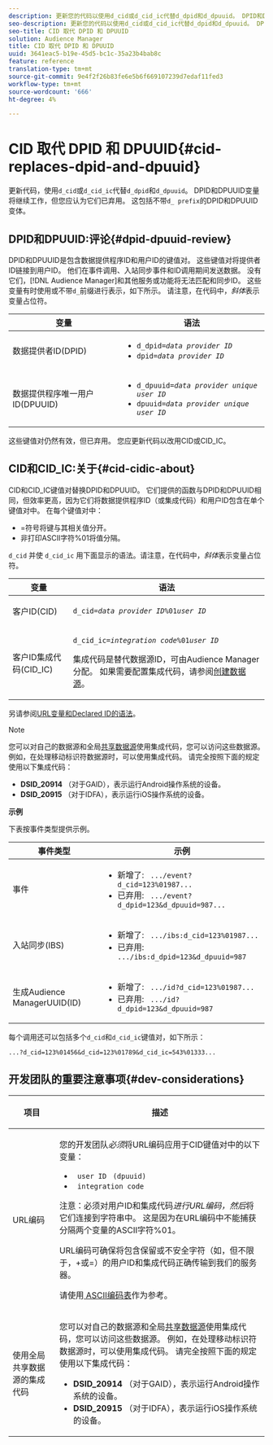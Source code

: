 ```yaml
---
description: 更新您的代码以使用d_cid或d_cid_ic代替d_dpid和d_dpuuid。 DPID和DPUUID变量将继续工作，但您应认为它们已弃用。 这包括不带d_前缀的DPID和DPUUID变体。
seo-description: 更新您的代码以使用d_cid或d_cid_ic代替d_dpid和d_dpuuid。 DPID和DPUUID变量将继续工作，但您应认为它们已弃用。 这包括不带d_前缀的DPID和DPUUID变体。
seo-title: CID 取代 DPID 和 DPUUID
solution: Audience Manager
title: CID 取代 DPID 和 DPUUID
uuid: 3641eac5-b19e-45d5-bc1c-35a23b4bab8c
feature: reference
translation-type: tm+mt
source-git-commit: 9e4f2f26b83fe6e5b6f669107239d7edaf11fed3
workflow-type: tm+mt
source-wordcount: '666'
ht-degree: 4%

---
```



# CID 取代 DPID 和 DPUUID{#cid-replaces-dpid-and-dpuuid}

更新代码，使用`d_cid`或`d_cid_ic`代替`d_dpid`和`d_dpuuid`。 DPID和DPUUID变量将继续工作，但您应认为它们已弃用。 这包括不带`d_ prefix`的DPID和DPUUID变体。

## DPID和DPUUID:评论{#dpid-dpuuid-review}

DPID和DPUUID是包含数据提供程序ID和用户ID的键值对。 这些键值对将提供者ID链接到用户ID。 他们在事件调用、入站同步事件和ID调用期间发送数据。 没有它们，[!DNL Audience Manager]和其他服务或功能将无法匹配和同步ID。 这些变量有时使用或不带`d_`前缀进行表示，如下所示。 请注意，在代码中，*斜体*&#x200B;表示变量占位符。

<table id="table_932B4416AE1E44E4A1E98D779D3B1ED5"> 
 <thead> 
  <tr> 
   <th colname="col1" class="entry"> 变量 </th> 
   <th colname="col2" class="entry"> 语法 </th> 
  </tr> 
 </thead>
 <tbody> 
  <tr> 
   <td colname="col1"> <p>数据提供者ID(DPID) </p> </td> 
   <td colname="col2"> 
    <ul id="ul_0567D39DCE784C20A81EC0845C7B1C6B"> 
     <li id="li_DDD8C18266314987A7C802918F4892A8"> <code>d_dpid=<i>data provider ID</i></code> </li> 
     <li id="li_80185558932E416698ABD71158303EA8"> <code>dpid=<i>data provider ID</i></code> </li> 
    </ul> </td> 
  </tr> 
  <tr> 
   <td colname="col1"> <p>数据提供程序唯一用户ID(DPUUID) </p> </td> 
   <td colname="col2"> 
    <ul id="ul_EA7F769523B142CE8FF5886E5CDFF2D9"> 
     <li id="li_C984E2FF0A83495880BB87C610FA3F79"> <code>d_dpuuid=<i>data provider unique user ID</i></code> </li> 
     <li id="li_DCFFAC995DCC49F489ACEFD97A06F877"> <code>dpuuid=<i>data provider unique user ID</i></code> </li> 
    </ul> </td> 
  </tr> 
 </tbody> 
</table>

这些键值对仍然有效，但已弃用。 您应更新代码以改用CID或CID_IC。

## CID和CID_IC:关于{#cid-cidic-about}

CID和CID_IC键值对替换DPID和DPUUID。 它们提供的函数与DPID和DPUUID相同，但效率更高，因为它们将数据提供程序ID（或集成代码）和用户ID包含在单个键值对中。 在每个键值对中：

* =符号将键与其相关值分开。
* 非打印ASCII字符%01将值分隔。

`d_cid` 并使 `d_cid_ic` 用下面显示的语法。请注意，在代码中，*斜体*&#x200B;表示变量占位符。

<table id="table_0C8A4F8FDBC84416B4EB476F67BCFA8E"> 
 <thead> 
  <tr> 
   <th colname="col1" class="entry"> 变量 </th> 
   <th colname="col2" class="entry"> 语法 </th> 
  </tr> 
 </thead>
 <tbody> 
  <tr> 
   <td colname="col1"> <p>客户ID(CID) </p> </td> 
   <td colname="col2"> <p> <code>d_cid=<i>data provider ID</i>%01<i>user ID</i></code> </p> </td> 
  </tr> 
  <tr> 
   <td colname="col1"> <p>客户ID集成代码(CID_IC) </p> </td> 
   <td colname="col2"> <p> <code>d_cid_ic=<i>integration code</i>%01<i>user ID</i></code> </p> <p> <span class="term">集成代码</span>是替代数据源ID，可由<span class="keyword">Audience Manager</span>分配。 如果需要配置集成代码，请参阅<a href="../features/manage-datasources.md#create-data-source">创建数据源</a>。 </p> </td> 
  </tr> 
 </tbody> 
</table>

另请参阅[URL变量和Declared ID的语法](../features/declared-ids.md#variables-and-syntax)。

>[!NOTE]
>
>您可以对自己的数据源和全局[共享数据源](../features/datasources-list-and-settings.md#settings-menu-options)使用集成代码，您可以访问这些数据源。 例如，在处理移动标识符数据源时，可以使用集成代码。 请完全按照下面的规定使用以下集成代码：

* **DSID_20914** （对于GAID），表示运行Android操作系统的设备。
* **DSID_20915** （对于IDFA），表示运行iOS操作系统的设备。

**示例**

下表按事件类型提供示例。

<table id="table_097A58CCD6E64C4DB0652271A4F31AE8"> 
 <thead> 
  <tr> 
   <th colname="col1" class="entry"> 事件类型 </th> 
   <th colname="col2" class="entry"> 示例 </th> 
  </tr>
 </thead>
 <tbody> 
  <tr> 
   <td colname="col1"> <p>事件 </p> </td> 
   <td colname="col2"> 
    <ul id="ul_6EAB4188C6954512A28D1A8328794BCB"> 
     <li id="li_344AAEF1622343489E2AD6E2929CEA98">新增了: <code> .../event?d_cid=123%01987...</code> </li> 
     <li id="li_B673C1BA5AD24C46AB8F8232EF89CE89">已弃用: <code> .../event?d_dpid=123&amp;d_dpuuid=987...</code> </li> 
    </ul> </td> 
  </tr> 
  <tr> 
   <td colname="col1"> <p>入站同步(IBS) </p> </td> 
   <td colname="col2"> 
    <ul id="ul_78270745CBC2469B8CA9EDB7032B8F92"> 
     <li id="li_8C4620A04504442185F013F74E6B0647">新增了: <code> .../ibs:d_cid=123%01987...</code> </li> 
     <li id="li_2A8F761C76334C1BB097CF1A9D7E8429">已弃用: <code> .../ibs:d_dpid=123&amp;d_dpuuid=987</code> </li> 
    </ul> </td> 
  </tr> 
  <tr> 
   <td colname="col1"> <p>生成Audience ManagerUUID(ID) </p> </td> 
   <td colname="col2"> 
    <ul id="ul_EAA764DCFF7244F69ABF67ACEE13E579"> 
     <li id="li_18467A531FAF454A881CBD157BBFD6D2">新增了: <code> .../id?d_cid=123%01987...</code> </li> 
     <li id="li_433C33F7BC284362AC7CC3C9DC0BF471">已弃用: <code> .../id?d_dpid=123&amp;d_dpuuid=987</code> </li> 
    </ul> </td> 
  </tr> 
 </tbody> 
</table>

每个调用还可以包括多个`d_cid`和`d_cid_ic`键值对，如下所示：

```
...?d_cid=123%01456&d_cid=123%01789&d_cid_ic=543%01333...
```

## 开发团队的重要注意事项{#dev-considerations}

<table id="table_5DD068FAE68A42CDB49B6C064706802A"> 
 <thead> 
  <tr> 
   <th colname="col1" class="entry"> <p>项目 </p> </th> 
   <th colname="col2" class="entry"> <p>描述 </p> </th> 
  </tr>
 </thead>
 <tbody> 
  <tr> 
   <td colname="col1"> <p>URL编码 </p> </td> 
   <td colname="col2"> <p>您的开发团队<i>必须</i>将URL编码应用于CID键值对中的以下变量： </p> <p> 
     <ul id="ul_66DCB63C60914057B2BE21F49D9A36CA"> 
      <li id="li_6D82B4DB40BB4BB0B8FAF5841577FAAC"><code> user ID</code> <code> (dpuuid)</code> </li> 
      <li id="li_D2F94B07B0D84B09A5CDFA48518DDD62"><code> integration code</code> </li> 
     </ul> </p> <p> <p>注意：必须对用户ID和集成代码<i>进行URL编码，然后</i>将它们连接到字符串中。 这是因为在URL编码中不能捕获分隔两个变量的ASCII字符%01。 </p> </p> <p>URL编码可确保将包含保留或不安全字符（如，但不限于，+或=）的用户ID和集成代码正确传输到我们的服务器。 </p> <p>请使用<a href="https://www.w3schools.com/tags/ref_urlencode.asp" format="https" scope="external"> ASCII编码表</a>作为参考。 </p> </td> 
  </tr> 
  <tr> 
   <td colname="col1"> <p>使用全局共享数据源的集成代码 </p> </td> 
   <td colname="col2"> <p>您可以对自己的数据源和全局<a href="../features/datasources-list-and-settings.md#settings-menu-options">共享数据源</a>使用集成代码，您可以访问这些数据源。 例如，在处理移动标识符数据源时，可以使用集成代码。 请完全按照下面的规定使用以下集成代码： </p> <p> 
     <ul id="ul_B306EE96A3BD4CE982E113D5E23826CF"> 
      <li id="li_3340C7AFA9AB4105A2CCF3E476EC7552"> <b>DSID_20914</b> （对于GAID），表示运行Android操作系统的设备。 </li> 
      <li id="li_779D9F08021043FCB233A0ABF5160C76"> <b>DSID_20915</b> （对于IDFA），表示运行iOS操作系统的设备。 </li> 
     </ul> </p> </td> 
  </tr> 
 </tbody> 
</table>

